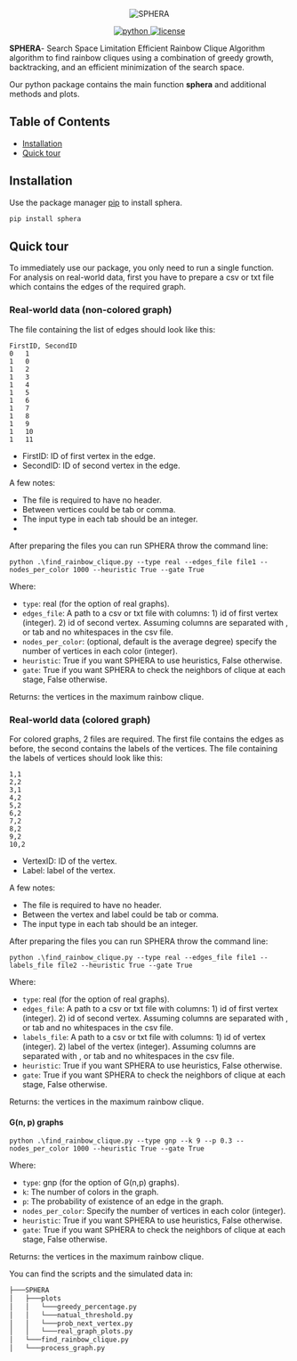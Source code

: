 <p align="center">
    <img src="https://github.com/user-attachments/assets/2048ed5e-01aa-4db2-bbcb-7613eb1624ff" alt="SPHERA">
</p>

<p align="center">
    <a href="https://img.shields.io/badge/python-100%25-blue">
        <img alt="python" src="https://img.shields.io/badge/python-100%25-blue">
    </a>
    <a href="https://img.shields.io/badge/license-MIT-blue">
        <img alt="license" src="https://img.shields.io/badge/license-MIT-blue">
    </a>

**SPHERA**- Search Space Limitation Efficient Rainbow Clique Algorithm algorithm to find rainbow cliques using a
combination of greedy growth, backtracking, and an efficient minimization of the search space. 

Our python package contains the main function **sphera** and additional methods and plots.

## Table of Contents

-  [Installation](#installation)
-  [Quick tour](#quick_tour)

[//]: # (-  [Examples]&#40;#examples&#41;)

## Installation
Use the package manager [pip](https://pip.pypa.io/en/stable/) to install sphera.
```bash
pip install sphera
```

## Quick tour
To immediately use our package, you only need to run a single function.<br>
For analysis on real-world data, first you have to prepare a csv or txt file which contains the edges of the required graph.
### Real-world data (non-colored graph)
The file containing the list of edges should look like this:
```csv
FirstID, SecondID
0	1
1	0
1	2
1	3
1	4
1	5
1	6
1	7
1	8
1	9
1	10
1	11
```
- FirstID: ID of first vertex in the edge.
- SecondID: ID of second vertex in the edge.

A few notes:
- The file is required to have no header.
- Between vertices could be tab or comma.
- The input type in each tab should be an integer.
- 
After preparing the files you can run SPHERA throw the command line:
```
python .\find_rainbow_clique.py --type real --edges_file file1 --nodes_per_color 1000 --heuristic True --gate True 

```
Where:
- `type`: real (for the option of real graphs).
- `edges_file`: A path to a csv or txt file with columns: 1) id of first vertex (integer). 2) id of second vertex.
    Assuming columns are separated with , or tab and no whitespaces in the csv file.
- `nodes_per_color`: (optional, default is the average degree) specify the number of vertices in each color (integer).
- `heuristic`: True if you want SPHERA to use heuristics, False otherwise.
- `gate`: True if you want SPHERA to check the neighbors of clique at each stage, False otherwise.

Returns: the vertices in the maximum rainbow clique.

### Real-world data (colored graph)
For colored graphs, 2 files are required. The first file contains the edges as before, the second contains the labels of the vertices.
The file containing the labels of vertices should look like this:
```csv
1,1
2,2
3,1
4,2
5,2
6,2
7,2
8,2
9,2
10,2
```
- VertexID: ID of the vertex.
- Label: label of the vertex.

A few notes:
- The file is required to have no header.
- Between the vertex and label could be tab or comma.
- The input type in each tab should be an integer.

After preparing the files you can run SPHERA throw the command line:
```
python .\find_rainbow_clique.py --type real --edges_file file1 --labels_file file2 --heuristic True --gate True 

```
Where:
- `type`: real (for the option of real graphs).
- `edges_file`: A path to a csv or txt file with columns: 1) id of first vertex (integer). 2) id of second vertex.
    Assuming columns are separated with , or tab and no whitespaces in the csv file.
- `labels_file`: A path to a csv or txt file with columns: 1) id of vertex (integer). 2) label of the vertex (integer).
    Assuming columns are separated with , or tab and no whitespaces in the csv file.
- `heuristic`: True if you want SPHERA to use heuristics, False otherwise.
- `gate`: True if you want SPHERA to check the neighbors of clique at each stage, False otherwise.

Returns: the vertices in the maximum rainbow clique.

#### G(n, p) graphs
```
python .\find_rainbow_clique.py --type gnp --k 9 --p 0.3 --nodes_per_color 1000 --heuristic True --gate True 

```
Where:
- `type`: gnp (for the option of G(n,p) graphs).
- `k`: The number of colors in the graph.
- `p`: The probability of existence of an edge in the graph.
- `nodes_per_color`: Specify the number of vertices in each color (integer).
- `heuristic`: True if you want SPHERA to use heuristics, False otherwise.
- `gate`: True if you want SPHERA to check the neighbors of clique at each stage, False otherwise.

Returns: the vertices in the maximum rainbow clique.


You can find the scripts and the simulated data in:
```bash
├───SPHERA
│   ├───plots
│   │   └───greedy_percentage.py
│   │   └───natual_threshold.py
│   │   └───prob_next_vertex.py
│   │   └───real_graph_plots.py
│   └───find_rainbow_clique.py
│   └───process_graph.py

```